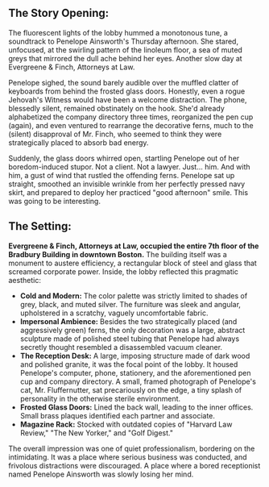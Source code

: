 ## The Story Opening:

The fluorescent lights of the lobby hummed a monotonous tune, a soundtrack to Penelope Ainsworth's Thursday afternoon. She stared, unfocused, at the swirling pattern of the linoleum floor, a sea of muted greys that mirrored the dull ache behind her eyes. Another slow day at Evergreene & Finch, Attorneys at Law.

Penelope sighed, the sound barely audible over the muffled clatter of keyboards from behind the frosted glass doors. Honestly, even a rogue Jehovah's Witness would have been a welcome distraction. The phone, blessedly silent, remained obstinately on the hook. She'd already alphabetized the company directory three times, reorganized the pen cup (again), and even ventured to rearrange the decorative ferns, much to the (silent) disapproval of Mr. Finch, who seemed to think they were strategically placed to absorb bad energy.

Suddenly, the glass doors whirred open, startling Penelope out of her boredom-induced stupor. Not a client. Not a lawyer. Just... him. And with him, a gust of wind that rustled the offending ferns. Penelope sat up straight, smoothed an invisible wrinkle from her perfectly pressed navy skirt, and prepared to deploy her practiced "good afternoon" smile. This was going to be interesting.

## The Setting:

**Evergreene & Finch, Attorneys at Law, occupied the entire 7th floor of the Bradbury Building in downtown Boston.** The building itself was a monument to austere efficiency, a rectangular block of steel and glass that screamed corporate power. Inside, the lobby reflected this pragmatic aesthetic:

*   **Cold and Modern:** The color palette was strictly limited to shades of grey, black, and muted silver. The furniture was sleek and angular, upholstered in a scratchy, vaguely uncomfortable fabric.
*   **Impersonal Ambience:** Besides the two strategically placed (and aggressively green) ferns, the only decoration was a large, abstract sculpture made of polished steel tubing that Penelope had always secretly thought resembled a disassembled vacuum cleaner.
*   **The Reception Desk:** A large, imposing structure made of dark wood and polished granite, it was the focal point of the lobby. It housed Penelope's computer, phone, stationery, and the aforementioned pen cup and company directory. A small, framed photograph of Penelope's cat, Mr. Fluffernutter, sat precariously on the edge, a tiny splash of personality in the otherwise sterile environment.
*   **Frosted Glass Doors:** Lined the back wall, leading to the inner offices. Small brass plaques identified each partner and associate.
*   **Magazine Rack:** Stocked with outdated copies of "Harvard Law Review," "The New Yorker," and "Golf Digest."

The overall impression was one of quiet professionalism, bordering on the intimidating. It was a place where serious business was conducted, and frivolous distractions were discouraged. A place where a bored receptionist named Penelope Ainsworth was slowly losing her mind.
